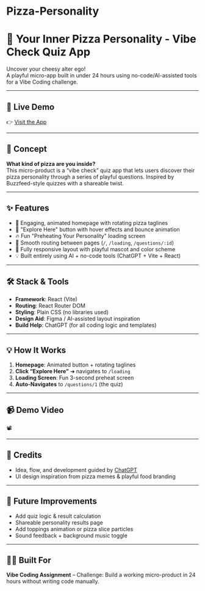 # Pizza-Personality
# 🍕 Your Inner Pizza Personality - Vibe Check Quiz App

Uncover your cheesy alter ego!  
A playful micro-app built in under 24 hours using no-code/AI-assisted tools for a Vibe Coding challenge.

---

## 🚀 Live Demo

👉 [Visit the App](https://pizza-personality.vercel.app/)  


---

## 🧠 Concept

**What kind of pizza are you inside?**  
This micro-product is a “vibe check” quiz app that lets users discover their pizza personality through a series of playful questions. Inspired by Buzzfeed-style quizzes with a shareable twist.

---

## ✨ Features

- 🍕 Engaging, animated homepage with rotating pizza taglines
- 🔁 "Explore Here" button with hover effects and bounce animation
- 🔥 Fun "Preheating Your Personality" loading screen
- 🎯 Smooth routing between pages (`/`, `/loading`, `/questions/:id`)
- 📱 Fully responsive layout with playful mascot and color scheme
- 💡 Built entirely using AI + no-code tools (ChatGPT + Vite + React)

---

## 🛠️ Stack & Tools

- **Framework**: React (Vite)
- **Routing**: React Router DOM
- **Styling**: Plain CSS (no libraries used)
- **Design Aid**: Figma / AI-assisted layout inspiration
- **Build Help**: ChatGPT (for all coding logic and templates)

---

## 💡 How It Works

1. **Homepage**: Animated button + rotating taglines
2. **Click “Explore Here”** ➜ navigates to `/loading`
3. **Loading Screen**: Fun 3-second preheat screen
4. **Auto-Navigates** to `/questions/1` (the quiz)

---

## 📹 Demo Video

📽️ 

---

## 🧃 Credits

- Idea, flow, and development guided by [ChatGPT](https://chat.openai.com/)
- UI design inspiration from pizza memes & playful food branding

---

## 🥡 Future Improvements

- Add quiz logic & result calculation
- Shareable personality results page
- Add toppings animation or pizza slice particles
- Sound feedback + background music toggle

---

## 👩‍🍳 Built For

**Vibe Coding Assignment** – Challenge: Build a working micro-product in 24 hours without writing code manually.
